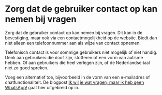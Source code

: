 # Zorg dat de gebruiker contact op kan nemen bij vragen

Zorg dat de gebruiker contact op kan nemen bij vragen. Dit kan in de bevestiging, maar ook via een contactmogelijkheid op de website. Biedt dan niet alleen een telefoonnummer aan als wijze van contact opnemen.

Telefonisch contact is voor sommige gebruikers niet mogelijk of niet handig. Denk aan gebruikers die doof zijn, stotteren of een vorm van autisme hebben. Of aan gebruikers die heel verlegen zijn, of de Nederlandse taal niet zo goed spreken.

Voeg een alternatief toe, bijvoorbeeld in de vorm van een e-mailadres of chatfunctionaliteit. De blogpost [Ik wil je wat vragen, maar ik heb geen WhatsApp!](/blog/meerdere-manieren-contact) gaat hier uitgebreid op in.
